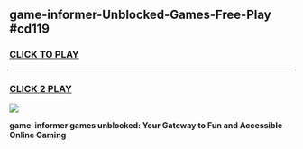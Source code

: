 
## game-informer-Unblocked-Games-Free-Play #cd119
<h3>
<a href="https://us.freeplayer.one?title=game-informer&ref=9M">CLICK TO PLAY</a></h3>
<hr>

<h3>
<a href="https://us.freeplayer.one?title=game-informer&ref=9M">CLICK 2 PLAY</a>
  
</h3>

<a href="https://us.freeplayer.one?title=game-informer&ref=9M"><img src="https://clearcache.store/games.png"></a>


**game-informer games unblocked: Your Gateway to Fun and Accessible Online Gaming**
